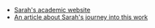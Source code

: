- [Sarah's academic website](https://sarahrmoeller.github.io/)
- [An article about Sarah's journey into this work](https://www.colorado.edu/linguistics/why-computational-linguistics)